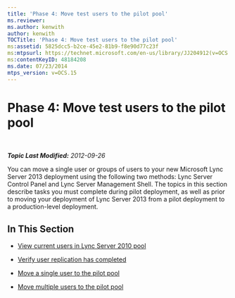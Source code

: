 ```yaml
---
title: 'Phase 4: Move test users to the pilot pool'
ms.reviewer: 
ms.author: kenwith
author: kenwith
TOCTitle: 'Phase 4: Move test users to the pilot pool'
ms:assetid: 5825dcc5-b2ce-45e2-81b9-f8e90d77c23f
ms:mtpsurl: https://technet.microsoft.com/en-us/library/JJ204912(v=OCS.15)
ms:contentKeyID: 48184208
ms.date: 07/23/2014
mtps_version: v=OCS.15
---
```


<div data-xmlns="http://www.w3.org/1999/xhtml">

<div class="topic" data-xmlns="http://www.w3.org/1999/xhtml" data-msxsl="urn:schemas-microsoft-com:xslt" data-cs="http://msdn.microsoft.com/en-us/">

<div data-asp="http://msdn2.microsoft.com/asp">

# Phase 4: Move test users to the pilot pool

</div>

<div id="mainSection">

<div id="mainBody">

<span> </span>

_**Topic Last Modified:** 2012-09-26_

You can move a single user or groups of users to your new Microsoft Lync Server 2013 deployment using the following two methods: Lync Server Control Panel and Lync Server Management Shell. The topics in this section describe tasks you must complete during pilot deployment, as well as prior to moving your deployment of Lync Server 2013 from a pilot deployment to a production-level deployment.

<div>

## In This Section

  - [View current users in Lync Server 2010 pool](view-current-users-in-lync-server-2010-pool.md)

  - [Verify user replication has completed](verify-user-replication-has-completed.md)

  - [Move a single user to the pilot pool](move-a-single-user-to-the-pilot-pool.md)

  - [Move multiple users to the pilot pool](move-multiple-users-to-the-pilot-pool.md)

</div>

</div>

<span> </span>

</div>

</div>

</div>

